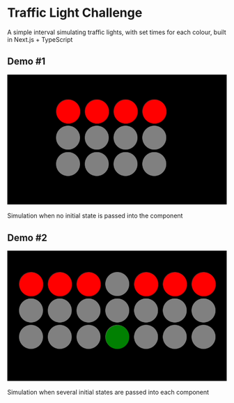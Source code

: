 # Traffic Light Challenge

A simple interval simulating traffic lights, with set times for each colour, built in Next.js + TypeScript

## Demo #1

<!-- ![demo](/demo.gif) -->
![](./demo.gif)

Simulation when no initial state is passed into the component


## Demo #2

![](./separateDemo.gif)

Simulation when several initial states are passed into each component